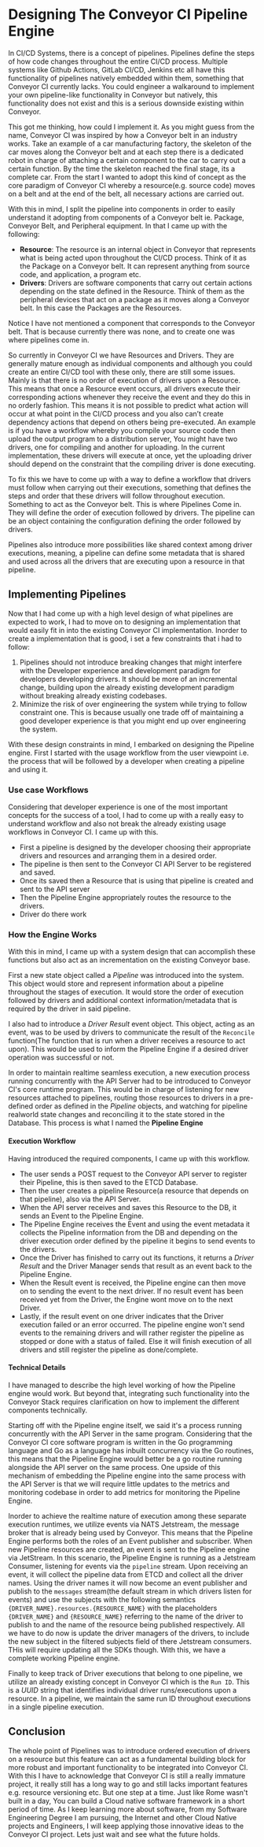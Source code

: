 # Designing The Conveyor CI Pipeline Engine

In CI/CD Systems, there is a concept of pipelines. Pipelines define the steps of how code changes throughout the entire CI/CD process. Multiple systems like Github Actions, GitLab CI/CD, Jenkins etc all have this functionality of pipelines natively embedded within them, something that Conveyor CI currently lacks. You could engineer a walkaround to implement your own pipeline-like functionality in Conveyor but natively, this functionality does not exist and this is a serious downside existing within Conveyor.

This got me thinking, how could I implement it. As you might guess from the name, Conveyor CI was inspired by how a Conveyor belt in an industry works. Take an example of a car manufacturing factory, the skeleton of the car moves along the Conveyor belt and at each step there is a dedicated robot in charge of attaching a certain component to the car to carry out a certain function. By the time the skeleton reached the final stage, its a complete car. From the start I wanted to adopt this kind of concept as the core paradigm of Conveyor CI whereby a resource(e.g. source code) moves on a belt and at the end of the belt, all necessary actions are carried out.

With this in mind, I split the pipeline into components in order to easily understand it adopting from components of a Conveyor belt ie. Package, Conveyor Belt, and Peripheral equipment. In that I came up with the following:

- **Resource**: The resource is an internal object in Conveyor that represents what is being acted upon throughout the CI/CD process. Think of it as the Package on a Conveyor belt. It can represent anything from source code, and application, a program etc.
- **Drivers**: Drivers are software components that carry out certain actions depending on the state defined in the Resource. Think of them as the peripheral devices that act on a package as it moves along a Conveyor belt. In this case the Packages are the Resources.

Notice I have not mentioned a component that corresponds to the Conveyor belt. That is because currently there was none, and to create one was where pipelines come in.

So currently in Conveyor CI we have Resources and Drivers. They are generally mature enough as individual components and although you could create an entire CI/CD tool with these only, there are still some issues. Mainly is that there is no order of execution of drivers upon a Resource. This means that once a Resource event occurs, all drivers execute their corresponding actions whenever they receive the event and they do this in no orderly fashion. This means it is not possible to predict what action will occur at what point in the CI/CD process and you also can’t create dependency actions that depend on others being pre-executed. An example is if you have a workflow whereby you compile your source code then upload the output program to a distribution server, You might have two drivers, one for compiling and another for uploading. In the current implementation, these drivers will execute at once, yet the uploading driver should depend on the constraint that the compiling driver is done executing.

To fix this we have to come up with a way to define a workflow that drivers must follow when carrying out their executions, something that defines the steps and order that these drivers will follow throughout execution. Something to act as the Conveyor belt. This is where Pipelines Come in. They will define the order of execution followed by drivers. The pipeline can be an object containing the configuration defining the order followed by drivers.

Pipelines also introduce more possibilities like shared context among driver executions, meaning, a pipeline can define some metadata that is shared and used across all the drivers that are executing upon a resource in that pipeline.

## Implementing Pipelines

Now that I had come up with a high level design of what pipelines are expected to work, I had to move on to designing an implementation that would easily fit in into the existing Conveyor CI implementation. Inorder to create a implementation that is good, i set a few constraints that i had to follow:

1. Pipelines should not introduce breaking changes that might interfere with the Developer experience and development paradigm for developers developing drivers. It should be more of an incremental change, building upon the already existing development paradigm without breaking already existing codebases.
2. Minimize the risk of over engineering the system while trying to follow constraint one. This is because usually one trade off of maintaining a good developer experience is that you might end up over engineering the system.

With these design constraints in mind, I embarked on designing the Pipeline engine. First I started with the usage workflow from the user viewpoint i.e. the process that will be followed by a developer when creating a pipeline and using it.

### Use case Workflows

Considering that developer experience is one of the most important concepts for the success of a tool, I had to come up with a really easy to understand workflow and also not break the already existing usage workflows in Conveyor CI. I came up with this.

- First a pipeline is designed by the developer choosing their appropriate drivers and resources and arranging them in a desired order.
- The pipeline is then sent to the Conveyor CI API Server to be registered and saved.
- Once its saved then a Resource that is using that pipeline is created and sent to the API server
- Then the Pipeline Engine appropriately routes the resource to the drivers.
- Driver do there work

### How the Engine Works

With this in mind, I came up with a system design that can accomplish these functions but also act as an incrementation on the existing Conveyor base.

First a new state object called a *Pipeline* was introduced into the system. This object would store and represent information about a pipeline throughout the stages of execution. It would store the order of execution followed by drivers and additional context information/metadata that is required by the driver in said pipeline.

I also had to introduce a *Driver Result* event object. This object, acting as an event, was to be used by drivers to communicate the result of the `Reconcile` function(The function that is run when a driver receives a resource to act upon). This would be used to inform the Pipeline Engine if a desired driver operation was successful or not.

In order to maintain realtime seamless execution, a new execution process running concurrently with the API Server had to be introduced to Conveyor CI's core runtime program. This would be in charge of listening for new resources attached to pipelines, routing those resources to drivers in a pre-defined order as defined in the *Pipeline* objects, and watching for pipeline realworld state changes and reconciling it to the state stored in the Database. This process is what I named the **Pipeline Engine**

#### Execution Workflow

Having introduced the required components, I came up with this workflow.

- The user sends a POST request to the Conveyor API server to register their Pipeline, this is then saved to the ETCD Database.
- Then the user creates a pipeline Resource(a resource that depends on that pipeline), also via the API Server.
- When the API server receives and saves this Resource to the DB, it sends an Event to the Pipeline Engine.
- The Pipeline Engine receives the Event and using the event metadata it collects the Pipeline information from the DB and depending on the driver execution order defined by the pipeline it begins to send events to the drivers.
- Once the Driver has finished to carry out its functions, it returns a *Driver Result* and the Driver Manager sends that result as an event back to the Pipeline Engine.
- When the Result event is received, the Pipeline engine can then move on to sending the event to the next driver. If no result event has been received yet from the Driver, the Engine wont move on to the next Driver.
- Lastly, if the result event on one driver indicates that the Driver execution failed or an error occurred. The pipeline engine won't send events to the remaining drivers and will rather register the pipeline as stopped or done with a status of failed. Else it will finish execution of all drivers and still register the pipeline as done/complete.

#### Technical Details

I have managed to describe the high level working of how the Pipeline engine would work. But beyond that, integrating such functionality into the Conveyor Stack requires clarification on how to implement the different components technically.

Starting off with the Pipeline engine itself, we said it's a process running concurrently with the API Server in the same program. Considering that the Conveyor CI core software program is
written in the Go programming language and Go as a language has inbuilt concurrency via the Go routines, this means that the Pipeline Engine would better be a go routine running alongside the API server on the same process. One upside of this mechanism of embedding the Pipeline engine into the same process with the API Server is that we will require little updates to the metrics and monitoring codebase in order to add metrics for monitoring the Pipeline Engine.

Inorder to achieve the realtime nature of execution among these separate execution runtimes, we utilize events via NATS Jetstream, the message broker that is already being used by Conveyor. This means that the Pipeline Engine performs both the roles of an Event publisher and subscriber. When new Pipeline resources are created, an event is sent to the Pipeline engine via JetStream. In this scenario, the Pipeline Engine is running as a Jetstream Consumer, listening for events via the `pipeline` stream. Upon receiving an event, it will collect the pipeline data from ETCD and collect all the driver names. Using the driver names it will now become an event publisher and publish to the `messages` stream(the default stream in which drivers listen for events) and use the subjects with the following semantics `{DRIVER_NAME}.resources.{RESOURCE_NAME}` with the placeholders `{DRIVER_NAME}` and `{RESOURCE_NAME}` referring to the name of the driver to publish to and the name of the resource being published respectively. All we have to do now is update the driver managers of the drivers, to include the new subject in the filtered subjects field of there Jetstream consumers. THis will require updating all the SDKs though. With this, we have a complete working Pipeline engine.

Finally to keep track of Driver executions that belong to one pipeline, we utilize an already existing concept in Conveyor CI which is the `Run ID`. This is a *UUID* string that identifies individual driver runs/executions upon a resource. In a pipeline, we maintain the same run ID throughout executions in a single pipeline execution.

## Conclusion

The whole point of Pipelines was to introduce ordered execution of drivers on a resource but this feature can act as a fundamental building block for more robust and important functionality to be integrated into Conveyor CI. With this I have to acknowledge that Conveyor CI is still a really immature project, it really still has a long way to go and still lacks important features e.g. resource versioning etc. But one step at a time. Just like Rome wasn't built in a day, You can build a Cloud native software framework in a short period of time. As I keep learning more about software, from my Software Engineering Degree I am pursuing, the Internet and other Cloud Native projects and Engineers, I will keep applying those innovative ideas to the Conveyor CI project. Lets just wait and see what the future holds.
